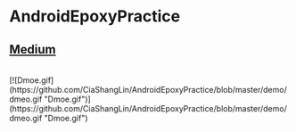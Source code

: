 # AndroidEpoxyPractice
## [Medium](https://medium.com/@west7418/android-epoxy-demo-ca14b81958e7 "Medium")
<br>
[![Dmoe.gif](https://github.com/CiaShangLin/AndroidEpoxyPractice/blob/master/demo/dmeo.gif "Dmoe.gif")](https://github.com/CiaShangLin/AndroidEpoxyPractice/blob/master/demo/dmeo.gif "Dmoe.gif")